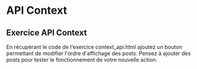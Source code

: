 #  API Context

## Exercice API Context

En récupérant le code de l'exercice context_api.html ajoutez un bouton permettant de modifier l'ordre d'affichage des posts. Pensez à ajouter des posts pour tester le fonctionnement de votre nouvelle action.